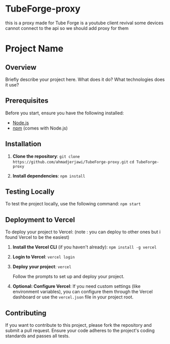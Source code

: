 # TubeForge-proxy
this is a proxy made for Tube Forge is a youtube client revival some devices cannot connect to the api so we should add proxy for them 
# Project Name

## Overview

Briefly describe your project here. What does it do? What technologies does it use?

## Prerequisites

Before you start, ensure you have the following installed:

- [Node.js](https://nodejs.org/)
- [npm](https://www.npmjs.com/) (comes with Node.js)

## Installation

1. **Clone the repository**:
    `git clone https://github.com/ahmadjerjawi/TubeForge-proxy.git`
    `cd TubeForge-proxy`

2. **Install dependencies**:
    `npm install`

## Testing Locally

To test the project locally, use the following command:
`npm start`


## Deployment to Vercel

To deploy your project to Vercel: (note : you can deploy to other ones but i found Vercel to be the easiest)

1. **Install the Vercel CLI** (if you haven't already):
    `npm install -g vercel`

2. **Login to Vercel**:
    `vercel login`

3. **Deploy your project**:
    `vercel`

    Follow the prompts to set up and deploy your project.

4. **Optional: Configure Vercel**:
    If you need custom settings (like environment variables), you can configure them through the Vercel dashboard or use the `vercel.json` file in your project root.

## Contributing

If you want to contribute to this project, please fork the repository and submit a pull request. Ensure your code adheres to the project's coding standards and passes all tests.


